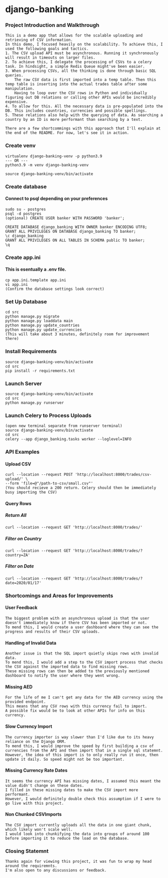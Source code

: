 # django-banking

### Project Introduction and Walkthrough
    This is a demo app that allows for the scalable uploading and retrieving of CSV information.
    In this demo, I focused heavily on the scalability. To achieve this, I used the following goals and tactics. 
    1. The CSV upload API must be asynchronous. Running it synchronously will result in timeouts on larger files.
    2. To achieve this, I delegate the processing of CSVs to a celery task. In hindsight, a simple Redis Queue might've been easier.
    3. When processing CSVs, all the thinking is done through basic SQL queries. 
        The raw CSV data is first imported into a temp table. Then this temp table is inserting into the actual trades table after some manipulation.
        Having to loop over the CSV rows in Python and individually figuring out DB relations or calling other APIs would be incredibly expensive.
    4. To allow for this. All the necessary data is pre-populated into the DB. This includes countries, currencies and possible spellings.
    5. These relations also help with the querying of data. As searching a country by an ID is more performant than searching by a text.

    There are a few shortcommings with this approach that I'll explain at the end of the README. For now, let's see it in action.


### Create venv
    virtualenv django-banking-venv -p python3.9
    --- OR ---
    python3.9 -m venv django-banking-venv
    
    source django-banking-venv/bin/activate


### Create database

#### Connect to psql depending on your preferences
    sudo su - postgres
    psql -d postgres
    (optional) CREATE USER banker WITH PASSWORD 'banker';
    
    CREATE DATABASE django_banking WITH OWNER banker ENCODING UTF8;
    GRANT ALL PRIVILEGES ON DATABASE django_banking TO banker;
    \c django_banking
    GRANT ALL PRIVILEGES ON ALL TABLES IN SCHEMA public TO banker;
    \q


### Create app.ini

#### This is esentually a .env file.
    cp app.ini.template app.ini
    vi app.ini
    (Confirm the database settings look correct)


### Set Up Database
    cd src
    python manage.py migrate
    python manage.py loaddata main
    python manage.py update_countries
    python manage.py update_currencies
    (This will take about 3 minutes, definitely room for improvement there)


### Install Requirements
    source django-banking-venv/bin/activate
    cd src
    pip install -r requirements.txt


### Launch Server
    source django-banking-venv/bin/activate
    cd src
    python manage.py runserver


### Launch Celery to Process Uploads
    (open new terminal separate from runserver terminal)
    source django-banking-venv/bin/activate
    cd src
    celery --app django_banking.tasks worker --loglevel=INFO


### API Examples

#### Upload CSV
    curl --location --request POST 'http://localhost:8000/trades/csv-upload/' \
    --form 'file=@"/path-to-csv/small.csv"'
    (You should recieve a 200 return. Celery should then be immediately busy importing the CSV)

#### Query Rows

##### Return All
    curl --location --request GET 'http://localhost:8000/trades/'

##### Filter on Country
    curl --location --request GET 'http://localhost:8000/trades/?country=ZA'

##### Filter on Date
    curl --location --request GET 'http://localhost:8000/trades/?date=2020/01/17'



### Shortcomings and Areas for Improvements

#### User Feedback
    The biggest problem with an asynchronous upload is that the user doesn't immediately know if there CSV has been imported or not.
    To mend this, I would create a user dashboard where they can see the progress and results of their CSV uploads.

#### Handling of Invalid Data
    Another issue is that the SQL import quietly skips rows with invalid data.
    To mend this, I would add a step to the CSV import process that checks the CSV against the imported data to find missing rows.
    These missing rows can then be added to the previously mentioned dashboard to notify the user where they went wrong.

#### Missing AED
    For the life of me I can't get any data for the AED currency using the provided endpoint.
    This means that any CSV rows with this currency fail to import.
    A possible fix would be to look at other APIs for info on this currency.

#### Slow Currency Import
    The currency importer is way slower than I'd like due to its heavy reliance on the Django ORM.
    To mend this, I would improve the speed by first building a csv of currencies from the API and then import that in a single sql statemnt.
    However, the idea of this import is to only really run it once, then update it daily. So speed might not be too important.

#### Missing Currency Rate Dates
    It seems the currency API has missing dates, I assumed this meant the value didn't change on these dates.
    I filled in these missing dates to make the CSV import more performant.
    However, I would definitely double check this assumption if I were to go live with this project.

#### Non Chunked CSVImports
    The CSV import currently uploads all the data in one giant chunk, which likely won't scale well.
    I would look into chunkifying the data into groups of around 100 before importing it to reduce the load on the database.


### Closing Statemnt
    Thanks again for viewing this project, it was fun to wrap my head around the requiremnts.
    I'm also open to any discussions or feedback.
